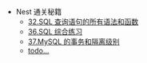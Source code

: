 - Nest 通关秘籍
  - [32.SQL 查询语句的所有语法和函数](/docs/nest/32/32.md)
  - [36.SQL 综合练习](/docs/nest/36/36.md)
  - [37.MySQL 的事务和隔离级别](/docs/nest/37/37.md)
  - [todo...](/docs/typeorm/1.md)
